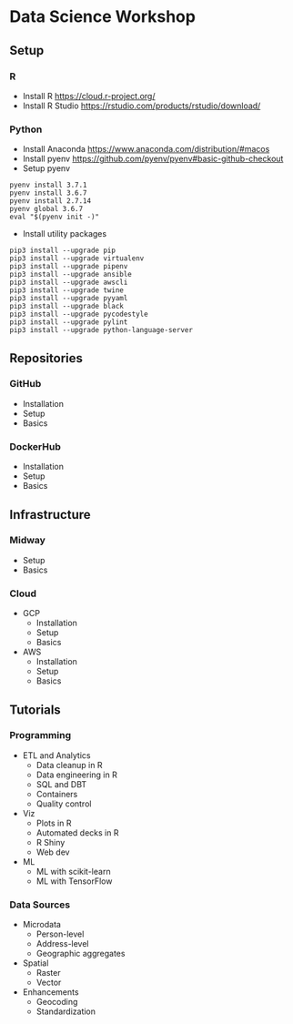# Data Science Workshop

## Setup

### R
* Install R
https://cloud.r-project.org/
* Install R Studio
https://rstudio.com/products/rstudio/download/

### Python
* Install Anaconda
https://www.anaconda.com/distribution/#macos
* Install pyenv
https://github.com/pyenv/pyenv#basic-github-checkout
* Setup pyenv
```
pyenv install 3.7.1
pyenv install 3.6.7
pyenv install 2.7.14
pyenv global 3.6.7
eval "$(pyenv init -)"
```
* Install utility packages
```
pip3 install --upgrade pip
pip3 install --upgrade virtualenv
pip3 install --upgrade pipenv
pip3 install --upgrade ansible
pip3 install --upgrade awscli
pip3 install --upgrade twine
pip3 install --upgrade pyyaml
pip3 install --upgrade black
pip3 install --upgrade pycodestyle
pip3 install --upgrade pylint
pip3 install --upgrade python-language-server
```

## Repositories
### GitHub 
* Installation
* Setup
* Basics
### DockerHub 
* Installation
* Setup
* Basics

## Infrastructure
### Midway 
* Setup
* Basics
### Cloud 
* GCP 
  * Installation
  * Setup
  * Basics
* AWS
  * Installation
  * Setup
  * Basics

## Tutorials

### Programming
* ETL and Analytics
  * Data cleanup in R
  * Data engineering in R
  * SQL and DBT
  * Containers
  * Quality control
* Viz
  * Plots in R
  * Automated decks in R
  * R Shiny
  * Web dev
* ML
  * ML with scikit-learn 
  * ML with TensorFlow

### Data Sources
* Microdata
  * Person-level
  * Address-level
  * Geographic aggregates
* Spatial
  * Raster
  * Vector
* Enhancements
  * Geocoding
  * Standardization

